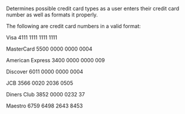 Determines possible credit card types as a user enters their credit card number as well as formats it properly.

The following are credit card numbers in a valid format:

Visa	4111 1111 1111 1111

MasterCard	5500 0000 0000 0004

American Express	3400 0000 0000 009

Discover	6011 0000 0000 0004

JCB	3566 0020 2036 0505

Diners Club	3852 0000 0232 37

Maestro 6759 6498 2643 8453




